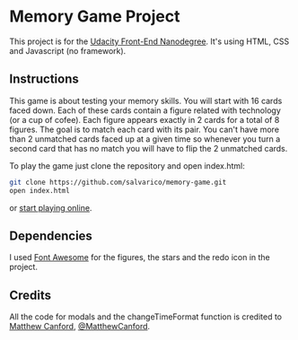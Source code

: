 # Memory Game Project

This project is for the [Udacity Front-End Nanodegree](https://www.udacity.com/course/front-end-web-developer-nanodegree--nd001). It's using HTML, CSS and Javascript (no framework).

## Instructions

This game is about testing your memory skills. You will start with 16 cards faced down. Each of these cards contain a figure related with technology (or a cup of cofee). Each figure appears exactly in 2 cards for a total of 8 figures. The goal is to match each card with its pair. You can't have more than 2 unmatched cards faced up at a given time so whenever you turn a second card that has no match you will have to flip the 2 unmatched cards.

To play the game just clone the repository and open index.html:
```bash
git clone https://github.com/salvarico/memory-game.git
open index.html
```
or [start playing online](https://salvarico.github.io/memory-game/).

## Dependencies

I used [Font Awesome](https://fontawesome.com/) for the figures, the stars and the redo icon in the project.

## Credits

All the code for modals and the changeTimeFormat function is credited to [Matthew Canford](https://matthewcranford.com/), [@MatthewCanford](https://github.com/MatthewCranford).
